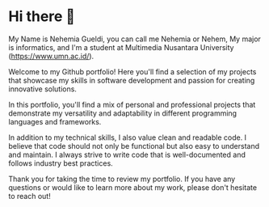 # Hi there 👋

My Name is Nehemia Gueldi, you can call me Nehemia or Nehem, My major is informatics, and I'm a student at Multimedia Nusantara University (https://www.umn.ac.id/).

Welcome to my Github portfolio! Here you'll find a selection of my projects that showcase my skills in software development and passion for creating innovative solutions.

In this portfolio, you'll find a mix of personal and professional projects that demonstrate my versatility and adaptability in different programming languages and frameworks. 

In addition to my technical skills, I also value clean and readable code. I believe that code should not only be functional but also easy to understand and maintain. I always strive to write code that is well-documented and follows industry best practices.

Thank you for taking the time to review my portfolio. If you have any questions or would like to learn more about my work, please don't hesitate to reach out!

<!--
**nehemiagueldi/nehemiagueldi** is a ✨ _special_ ✨ repository because its `README.md` (this file) appears on your GitHub profile.

Here are some ideas to get you started:

- 🔭 I’m currently working on ...
- 🌱 I’m currently learning ...
- 👯 I’m looking to collaborate on ...
- 🤔 I’m looking for help with ...
- 💬 Ask me about ...
- 📫 How to reach me: ...
- 😄 Pronouns: ...
- ⚡ Fun fact: ...
-->
